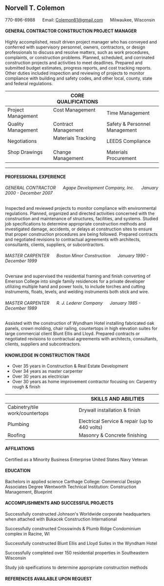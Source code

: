 ## Norvell T. Colemon &nbsp;&nbsp;&nbsp;&nbsp; 
770-896-6988 &nbsp;&nbsp;&nbsp;&nbsp; Email: Colemon61@gmail.com &nbsp;&nbsp;&nbsp;&nbsp; Milwaukee, Wisconsin

#### GENERAL CONTRACTOR CONSTRUCTION PROJECT MANAGER

Highly accomplished, result driven project manager who has conveyed and conferred with supervisory personnel, owners, contractors, or design professionals to discuss and resolve matters, such as work procedures, complaints, or construction problems.  Planned, scheduled, and corrinated construction projects and activities to meet deadlines.  Prepared and submitted budget estimates, progress reports, and cost tracking reports.  Other duties included inspection and reviewing of projects to monitor compliance with building and safety codes, and other local, county, state and federal regulations.

| | CORE QUALIFICATIONS | |
|--- | --- | ---|
| Project Management &nbsp;&nbsp;&nbsp;&nbsp;| Cost Management &nbsp;&nbsp;&nbsp;&nbsp;| Time Management
| Quality Management &nbsp;&nbsp;&nbsp;&nbsp;| Contract Management &nbsp;&nbsp;&nbsp;&nbsp;| Safety & Personnel Management
| Negotiations &nbsp;&nbsp;&nbsp;&nbsp;| Materials Tracking &nbsp;&nbsp;&nbsp;&nbsp;| LEEDS Compliance
| Shop Drawings &nbsp;&nbsp;&nbsp;&nbsp;| Change Management &nbsp;&nbsp;&nbsp;&nbsp;| Materials Procurement


---

#### PROFESSIONAL EXPERIENCE

###### GENERAL CONTRACTOR &nbsp;&nbsp;&nbsp;&nbsp; _Agape Development Company, Inc._ &nbsp;&nbsp;&nbsp;&nbsp; January 2000 - December 2007

Inspected and reviewed projects to monitor compliance with environmental regulations. Planned, organized and directed activities concerned with the construction and maintenance of structures, facilities, and systems.  Studied job specifications to determine appropriate construction methods and investigated damage, accidents, or delays at construction sites to ensure that proper construction procedures are being followed.  Prepared contracts and negotiated revisions to contractual agreements with architects, consultants, clients, suppliers, or subcontractors.

###### MASTER CARPENTER &nbsp;&nbsp;&nbsp;&nbsp; _Boston Minor Construction_ &nbsp;&nbsp;&nbsp;&nbsp; January 1990 - December 1999

Oversaw and supervised the residential framing and finish converting of Emerson College into single family residences for a private developer utilizing multiple hand and power tools, to include torches and cutting instruments, floats, levels, and welding instruments both stick and wire.

###### MASTER CARPENTER &nbsp;&nbsp;&nbsp;&nbsp; _R. J. Lederer Company_ &nbsp;&nbsp;&nbsp;&nbsp; January 1985 - December 1989

Assisted with the construction of Wyndham Hotel installing fabricated oak panels, crown molding, chair railing, countertops in high elevation suites for large commercial client Blunt Ellis and Lloyd.  Prepared contracts or negotiated revisions to contractual agreements with architects, consultants, clients, suppliers and subcontractors.

#### KNOWLEDGE IN CONSTRUCTION TRADE
+ Over 35 years in Construction & Real Estate Development
+ Over 34 years as master carpenter
+ Over 30 years as electrician
+ Over 30 years as home improvement contractor focusing on: Carpentry rough & finish

| | SKILLS AND ABILITIES |
|--- | --- |
| Cabinetry/tile work/countertops &nbsp;&nbsp;&nbsp;&nbsp;| Drywall installation & finish &nbsp;&nbsp;&nbsp;&nbsp;
| Plumbing &nbsp;&nbsp;&nbsp;&nbsp;| Electrical Service & repair (up to 440 volts) &nbsp;&nbsp;&nbsp;&nbsp;
| Roofing &nbsp;&nbsp;&nbsp;&nbsp;| Masonry & Concrete finishing &nbsp;&nbsp;&nbsp;&nbsp;

#### AFFILIATIONS
Certified as a Minority Business Enterprise
United States Navy Veteran

#### EDUCATION
Bachelors in applied science Carthage College: Commercial Design<br />
Associates Degree Wentworth Technical Institution: Construction Management, Blueprint

#### ACCOMPLISHMENTS AND SUCCESSFUL PROJECTS
Successfully constructed Johnson's Worldwide corporate headquarters when attached with Bukacek Construction International

Successfully constructed Crosswinds & Plumb Ridge Condominium complex in Racine, WI

Successfully constructed Blunt Ellis and Lloyd Suites in the Wyndham Hotel

Successfully completed over 150 residential properties in Southeastern Wisconsin

Study job speifications to determine appropriate construction methods

#### REFERENCES AVAILABLE UPON REQUEST
